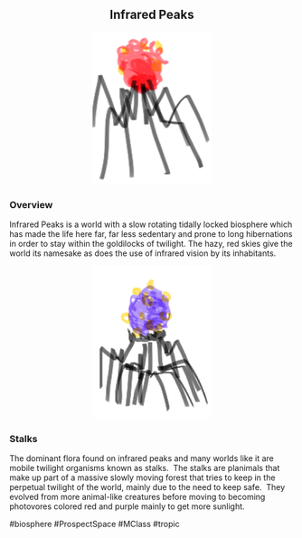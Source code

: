 
<h2 align="center">Infrared Peaks
</h2>
<p align="center">
<img src="https://github.com/Insculpo/Sandbox_Galaxy/blob/Galactic/Stellar_Abyss_Setting_Bible/Photo_Directory/RedStalk.png" height="270" width="210" >
</p>

### Overview

Infrared Peaks is a world with a slow rotating tidally locked biosphere which has made the life here far, far less sedentary and prone to long hibernations in order to stay within the goldilocks of twilight.  The hazy, red skies give the world its namesake as does the use of infrared vision by its inhabitants.

<p align="center">
<img src="https://github.com/Insculpo/Sandbox_Galaxy/blob/Galactic/Stellar_Abyss_Setting_Bible/Photo_Directory/PurpleStalk.png" height="270" width="210" >
</p>

### Stalks

The dominant flora found on infrared peaks and many worlds like it are mobile twilight organisms known as stalks.  The stalks are planimals that make up part of a massive slowly moving forest that tries to keep in the perpetual twilight of the world, mainly due to the need to keep safe.  They evolved from more animal-like creatures before moving to becoming photovores colored red and purple mainly to get more sunlight.  

#biosphere 
#ProspectSpace 
#MClass 
#tropic 